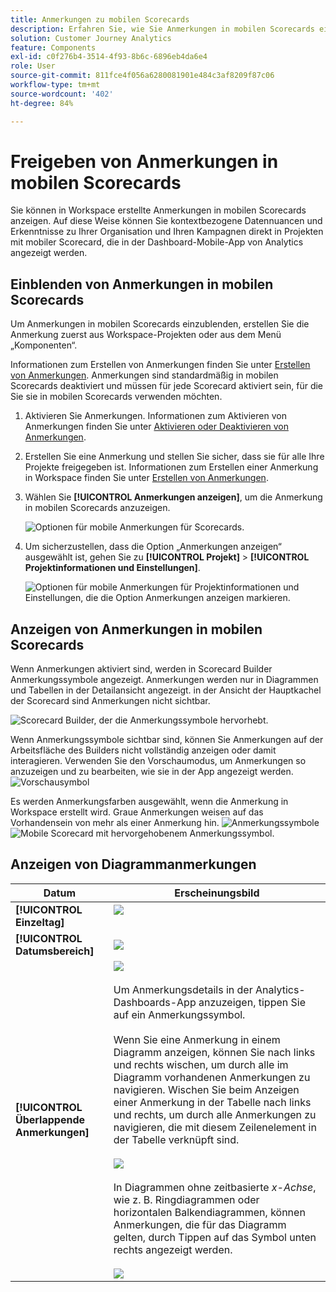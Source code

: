```yaml
---
title: Anmerkungen zu mobilen Scorecards
description: Erfahren Sie, wie Sie Anmerkungen in mobilen Scorecards einblenden können.
solution: Customer Journey Analytics
feature: Components
exl-id: c0f276b4-3514-4f93-8b6c-6896eb4da6e4
role: User
source-git-commit: 811fce4f056a6280081901e484c3af8209f87c06
workflow-type: tm+mt
source-wordcount: '402'
ht-degree: 84%

---
```



# Freigeben von Anmerkungen in mobilen Scorecards

Sie können in Workspace erstellte Anmerkungen in mobilen Scorecards anzeigen. Auf diese Weise können Sie kontextbezogene Datennuancen und Erkenntnisse zu Ihrer Organisation und Ihren Kampagnen direkt in Projekten mit mobiler Scorecard, die in der Dashboard-Mobile-App von Analytics angezeigt werden.

## Einblenden von Anmerkungen in mobilen Scorecards

Um Anmerkungen in mobilen Scorecards einzublenden, erstellen Sie die Anmerkung zuerst aus Workspace-Projekten oder aus dem Menü „Komponenten“.

Informationen zum Erstellen von Anmerkungen finden Sie unter [Erstellen von Anmerkungen](create-annotations.md). Anmerkungen sind standardmäßig in mobilen Scorecards deaktiviert und müssen für jede Scorecard aktiviert sein, für die Sie sie in mobilen Scorecards verwenden möchten.

1. Aktivieren Sie Anmerkungen. Informationen zum Aktivieren von Anmerkungen finden Sie unter [Aktivieren oder Deaktivieren von Anmerkungen](overview.md#annotations-on-off).

1. Erstellen Sie eine Anmerkung und stellen Sie sicher, dass sie für alle Ihre Projekte freigegeben ist. Informationen zum Erstellen einer Anmerkung in Workspace finden Sie unter [Erstellen von Anmerkungen](create-annotations.md).

1. Wählen Sie **[!UICONTROL Anmerkungen anzeigen]**, um die Anmerkung in mobilen Scorecards anzuzeigen.

   ![Optionen für mobile Anmerkungen für Scorecards.](assets/show-annotations.png)

1. Um sicherzustellen, dass die Option „Anmerkungen anzeigen“ ausgewählt ist, gehen Sie zu **[!UICONTROL Projekt]** > **[!UICONTROL Projektinformationen und Einstellungen]**.

   ![Optionen für mobile Anmerkungen für Projektinformationen und Einstellungen, die die Option Anmerkungen anzeigen markieren.](assets/project-info-settings.png)

## Anzeigen von Anmerkungen in mobilen Scorecards

Wenn Anmerkungen aktiviert sind, werden in Scorecard Builder Anmerkungssymbole angezeigt. Anmerkungen werden nur in Diagrammen und Tabellen in der Detailansicht angezeigt. in der Ansicht der Hauptkachel der Scorecard sind Anmerkungen nicht sichtbar.

![Scorecard Builder, der die Anmerkungssymbole hervorhebt.](assets/view-annotations.png)

Wenn Anmerkungssymbole sichtbar sind, können Sie Anmerkungen auf der Arbeitsfläche des Builders nicht vollständig anzeigen oder damit interagieren. Verwenden Sie den Vorschaumodus, um Anmerkungen so anzuzeigen und zu bearbeiten, wie sie in der App angezeigt werden. ![Vorschausymbol](assets/preview-icon.png)

Es werden Anmerkungsfarben ausgewählt, wenn die Anmerkung in Workspace erstellt wird. Graue Anmerkungen weisen auf das Vorhandensein von mehr als einer Anmerkung hin. ![Anmerkungssymbole](assets/gray-annotations1.png) ![Mobile Scorecard mit hervorgehobenem Anmerkungssymbol.](assets/gray-annotations2.png)

## Anzeigen von Diagrammanmerkungen

| Datum | Erscheinungsbild |
| --- | --- |
| **[!UICONTROL Einzeltag]** | ![](assets/single-day-mobile-annotations.png)<br></br> |
| **[!UICONTROL Datumsbereich]** | ![](assets/date-range.png) |
| **[!UICONTROL Überlappende Anmerkungen]** | ![](assets/overlapping-annotations.png)<br></br>Um Anmerkungsdetails in der Analytics-Dashboards-App anzuzeigen, tippen Sie auf ein Anmerkungssymbol. <br></br>Wenn Sie eine Anmerkung in einem Diagramm anzeigen, können Sie nach links und rechts wischen, um durch alle im Diagramm vorhandenen Anmerkungen zu navigieren. Wischen Sie beim Anzeigen einer Anmerkung in der Tabelle nach links und rechts, um durch alle Anmerkungen zu navigieren, die mit diesem Zeilenelement in der Tabelle verknüpft sind. <br></br>![](assets/swipe-multiple-annotations.png) <br></br>In Diagrammen ohne zeitbasierte *x-Achse*, wie z. B. Ringdiagrammen oder horizontalen Balkendiagrammen, können Anmerkungen, die für das Diagramm gelten, durch Tippen auf das Symbol unten rechts angezeigt werden.<br></br> ![](assets/charts-without-timebase.png) |
